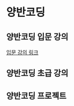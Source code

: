 # 양반코딩

## 양반코딩 입문 강의
[입문 강의 링크](https://github.com/YangbanCoding/yangban-beginner/blob/main/docs/beginner.MD)

## 양반코딩 초급 강의

## 양반코딩 프로젝트
